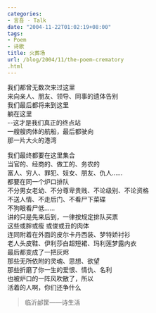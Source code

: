 ```yaml
---
categories:
- 言吾 - Talk
date: "2004-11-22T01:02:19+08:00"
tags:
- Poem
- 诗歌
title: 火葬场
url: /blog/2004/11/the-poem-crematory
.html
---
```

我们都曾无数次来过这里  
来向亲人、朋友、领导、同事的遗体告别  
我们最后都将来到这里  
躺在这里  
--这才是我们真正的终点站  
一艘艘肉体的航船，最后都驶向  
那一片大火的港湾  
  
我们最终都要在这里集合  
当官的、经商的、做工的、务农的  
富人、穷人、罪犯、妓女、朋友、仇人……  
都要在同一个炉口排队  
不分男女老幼、不分尊卑贵贱、不论级别、不论资格  
不送人情、不走后门、不看尸下菜碟  
不狗眼看尸低……  
讲的只是先来后到，一律按规定排队买票  
这些或胖或瘦 或俊或丑的肉体  
连同附着在外面的皮尔卡丹西装、梦特娇衬衫  
老人头皮鞋、伊利莎白超短裙、玛利莲梦露内衣  
最后都变成了一把灰烬  
那些无所依附的灵魂、思想、欲望  
那些折磨了你一生的爱恨、情仇、名利  
也被炉口的一阵风吹散了，所以  
活着的人啊，你们还争什么  

> 临沂邰筐——诗生活
